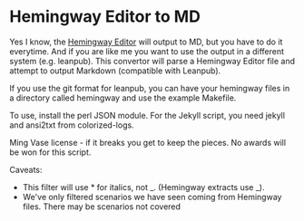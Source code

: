 
# Hemingway Editor to MD

Yes I know, the [Hemingway Editor](https://hemingwayapp.com) will output to MD, but you have to do it
everytime. And if you are like me you want to use the output in a different
system (e.g. leanpub). This convertor will parse a Hemingway Editor file
and attempt to output Markdown (compatible with Leanpub).

If you use the git format for leanpub, you can have your hemingway files
in a directory called hemingway and use the example Makefile.

To use, install the perl JSON module.
For the Jekyll script, you need jekyll and ansi2txt from colorized-logs.

Ming Vase license - if it breaks you get to keep the pieces.
No awards will be won for this script.

Caveats:

- This filter will use * for italics, not _. (Hemingway extracts use _).
- We've only filtered scenarios we have seen coming from Hemingway files. There may be scenarios not covered
